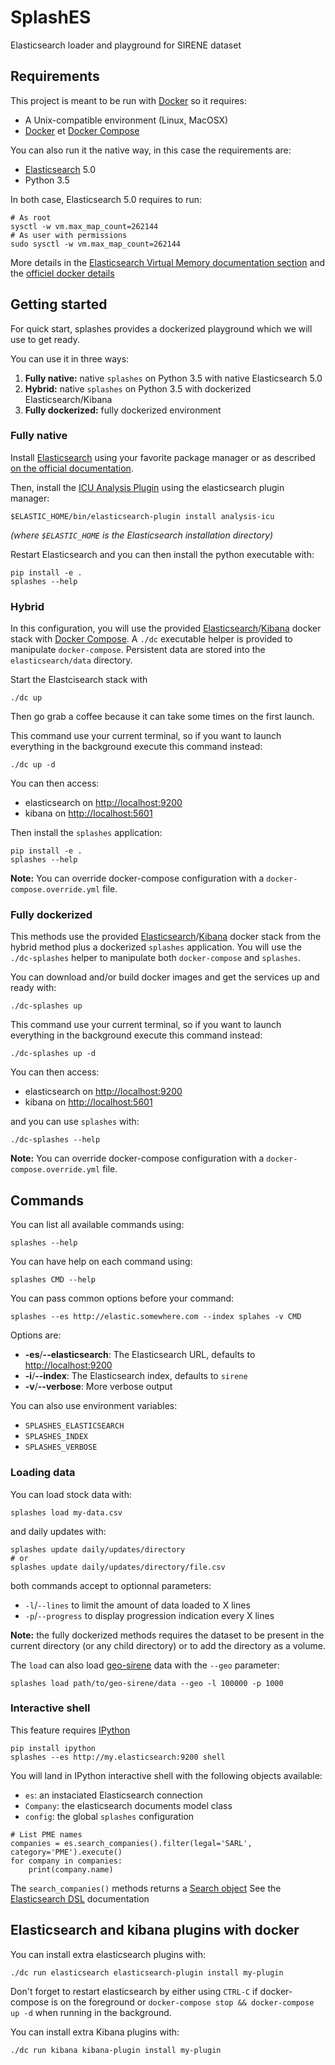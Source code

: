 # SplashES

Elasticsearch loader and playground for SIRENE dataset

## Requirements

This project is meant to be run with [Docker][] so it requires:

- A Unix-compatible environment (Linux, MacOSX)
- [Docker][] et [Docker Compose][]

You can also run it the native way, in this case the requirements are:

- [Elasticsearch][] 5.0
- Python 3.5

In both case, Elasticsearch 5.0 requires to run:

```shell
# As root
sysctl -w vm.max_map_count=262144
# As user with permissions
sudo sysctl -w vm.max_map_count=262144
```

More details in the [Elasticsearch Virtual Memory documentation section][es-vm-doc]
and the [officiel docker details][es-docker-vm-doc]


## Getting started

For quick start, splashes provides a dockerized playground which
we will use to get ready.

You can use it in three ways:

1. **Fully native:** native `splashes` on Python 3.5 with native Elasticsearch 5.0
2. **Hybrid:** native `splashes` on Python 3.5 with dockerized Elasticsearch/Kibana
3. **Fully dockerized:** fully dockerized environment

### Fully native

Install [Elasticsearch][] using your favorite package manager or
as described [on the official documentation][es-install].

Then, install the [ICU Analysis Plugin][] using the elasticsearch plugin manager:

```
$ELASTIC_HOME/bin/elasticsearch-plugin install analysis-icu
```
*(where `$ELASTIC_HOME` is the Elasticsearch installation directory)*

Restart Elasticsearch and you can then install the python executable with:

```shell
pip install -e .
splashes --help
```

### Hybrid

In this configuration, you will use the provided [Elasticsearch][]/[Kibana][] docker stack
with [Docker Compose][].
A `./dc` executable helper is provided to manipulate `docker-compose`.
Persistent data are stored into the `elasticsearch/data` directory.

Start the Elastcisearch stack with
```shell
./dc up
```
Then go grab a coffee because it can take some times on the first launch.

This command use your current terminal, so if you want to launch everything in the background
execute this command instead:

```shell
./dc up -d
```

You can then access:

- elasticsearch on <http://localhost:9200>
- kibana on <http://localhost:5601>

Then install the `splashes` application:

```shell
pip install -e .
splashes --help
```

**Note:** You can override docker-compose configuration with a `docker-compose.override.yml` file.

### Fully dockerized

This methods use the provided [Elasticsearch][]/[Kibana][] docker stack from the hybrid method
plus a dockerized `splashes` application.
You will use the `./dc-splashes` helper to manipulate both `docker-compose` and `splashes`.

You can download and/or build docker images and get the services up and ready with:

```shell
./dc-splashes up
```

This command use your current terminal, so if you want to launch everything in the background
execute this command instead:

```shell
./dc-splashes up -d
```

You can then access:

- elasticsearch on <http://localhost:9200>
- kibana on <http://localhost:5601>

and you can use `splashes` with:

```shell
./dc-splashes --help
```

**Note:** You can override docker-compose configuration with a `docker-compose.override.yml` file.


## Commands

You can list all available commands using:

```shell
splashes --help
```

You can have help on each command using:

```shell
splashes CMD --help
```

You can pass common options before your command:

```shell
splashes --es http://elastic.somewhere.com --index splahes -v CMD
```

Options are:

* **-es**/**--elasticsearch**: The Elasticsearch URL, defaults to <http://localhost:9200>
* **-i**/**--index**: The Elasticsearch index, defaults to `sirene`
* **-v**/**--verbose**: More verbose output

You can also use environment variables:

* `SPLASHES_ELASTICSEARCH`
* `SPLASHES_INDEX`
* `SPLASHES_VERBOSE`


### Loading data

You can load stock data with:

```shell
splashes load my-data.csv
```

and daily updates with:

```shell
splashes update daily/updates/directory
# or
splashes update daily/updates/directory/file.csv
```

both commands accept to optionnal parameters:

* `-l`/`--lines` to limit the amount of data loaded to X lines
* `-p`/`--progress` to display progression indication every X lines

**Note:** the fully dockerized methods requires the dataset to be present in the current directory
(or any child directory) or to add the directory as a volume.

The `load` can also load [geo-sirene][] data with the `--geo` parameter:

```shell
splashes load path/to/geo-sirene/data --geo -l 100000 -p 1000
```

### Interactive shell

This feature requires [IPython][]

```shell
pip install ipython
splashes --es http://my.elasticsearch:9200 shell
```

You will land in IPython interactive shell with the following objects available:

* `es`: an instaciated Elasticsearch connection
* `Company`: the elasticsearch documents model class
* `config`: the global `splashes` configuration

```IPython
# List PME names
companies = es.search_companies().filter(legal='SARL', category='PME').execute()
for company in companies:
    print(company.name)
```

The `search_companies()` methods returns a [Search object][]
See the [Elasticsearch DSL][] documentation


## Elasticsearch and kibana plugins with docker

You can install extra elasticsearch plugins with:

```shell
./dc run elasticsearch elasticsearch-plugin install my-plugin
```

Don't forget to restart elasticsearch by either using `CTRL-C` if docker-compose is on the foreground
or `docker-compose stop && docker-compose up -d` when running in the background.

You can install extra Kibana plugins with:

```shell
./dc run kibana kibana-plugin install my-plugin
```

[Docker]: https://www.docker.com/
[Docker Compose]: https://docs.docker.com/compose/
[Elasticsearch]: https://www.elastic.co/products/elasticsearch
[Kibana]: https://www.elastic.co/products/kibana
[es-vm-doc]: https://www.elastic.co/guide/en/elasticsearch/reference/5.0/vm-max-map-count.html
[es-docker-vm-doc]: https://github.com/elastic/elasticsearch-docker#user-content-host-prerequisites
[es-install]: https://www.elastic.co/guide/en/elasticsearch/reference/5.0/install-elasticsearch.html
[ICU Analysis Plugin]: https://www.elastic.co/guide/en/elasticsearch/plugins/current/analysis-icu.html
[IPython]: https://ipython.org/
[Elasticsearch DSL]: https://elasticsearch-dsl.readthedocs.io/en/latest/search_dsl.html
[Search object]: https://elasticsearch-dsl.readthedocs.io/en/latest/search_dsl.html#the-search-object
[geo-sirene]: https://github.com/cquest/geocodage-sirene
